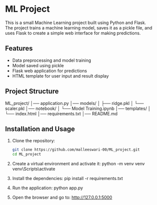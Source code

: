 # ML Project

This is a small Machine Learning project built using Python and Flask.  
The project trains a machine learning model, saves it as a pickle file, and uses Flask to create a simple web interface for making predictions.

## Features
- Data preprocessing and model training
- Model saved using pickle
- Flask web application for predictions
- HTML template for user input and result display

## Project Structure
ML_project/
│── application.py 
│── models/ 
│ ├── ridge.pkl 
│ └── scaler.pkl 
│── notebook/ 
│ └── Model Training.ipynb 
│── templates/
│ └── index.html
│── requirements.txt 
│── README.md 


## Installation and Usage
1. Clone the repository:
   ```bash
   git clone https://github.com/malleeswari-00/ML_project.git
   cd ML_project
2. Create a virtual environment and activate it:
    python -m venv venv
    venv\Scripts\activate  

3. Install the dependencies:
    pip install -r requirements.txt

4. Run the application:
    python app.py

5. Open the browser and go to:
    http://127.0.0.1:5000